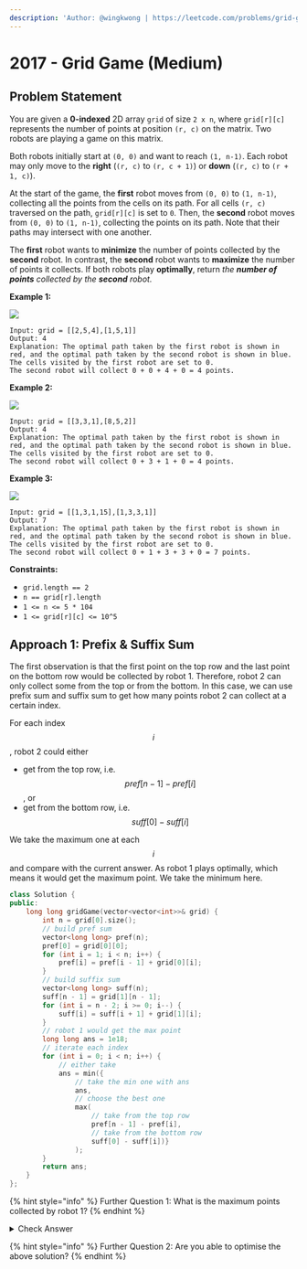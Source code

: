 ```yaml
---
description: 'Author: @wingkwong | https://leetcode.com/problems/grid-game/'
---
```


# 2017 - Grid Game (Medium)

## Problem Statement

You are given a **0-indexed** 2D array `grid` of size `2 x n`, where `grid[r][c]` represents the number of points at position `(r, c)` on the matrix. Two robots are playing a game on this matrix.

Both robots initially start at `(0, 0)` and want to reach `(1, n-1)`. Each robot may only move to the **right** (`(r, c)` to `(r, c + 1)`) or **down** (`(r, c)` to `(r + 1, c)`).

At the start of the game, the **first** robot moves from `(0, 0)` to `(1, n-1)`, collecting all the points from the cells on its path. For all cells `(r, c)` traversed on the path, `grid[r][c]` is set to `0`. Then, the **second** robot moves from `(0, 0)` to `(1, n-1)`, collecting the points on its path. Note that their paths may intersect with one another.

The **first** robot wants to **minimize** the number of points collected by the **second** robot. In contrast, the **second** robot wants to **maximize** the number of points it collects. If both robots play **optimally**, return _the **number of points** collected by the **second** robot._

&#x20;

**Example 1:**

![](https://assets.leetcode.com/uploads/2021/09/08/a1.png)

```
Input: grid = [[2,5,4],[1,5,1]]
Output: 4
Explanation: The optimal path taken by the first robot is shown in red, and the optimal path taken by the second robot is shown in blue.
The cells visited by the first robot are set to 0.
The second robot will collect 0 + 0 + 4 + 0 = 4 points.
```

**Example 2:**

![](https://assets.leetcode.com/uploads/2021/09/08/a2.png)

```
Input: grid = [[3,3,1],[8,5,2]]
Output: 4
Explanation: The optimal path taken by the first robot is shown in red, and the optimal path taken by the second robot is shown in blue.
The cells visited by the first robot are set to 0.
The second robot will collect 0 + 3 + 1 + 0 = 4 points.
```

**Example 3:**

![](https://assets.leetcode.com/uploads/2021/09/08/a3.png)

```
Input: grid = [[1,3,1,15],[1,3,3,1]]
Output: 7
Explanation: The optimal path taken by the first robot is shown in red, and the optimal path taken by the second robot is shown in blue.
The cells visited by the first robot are set to 0.
The second robot will collect 0 + 1 + 3 + 3 + 0 = 7 points.
```

**Constraints:**

* `grid.length == 2`
* `n == grid[r].length`
* `1 <= n <= 5 * 104`
* `1 <= grid[r][c] <= 10^5`

## Approach 1: Prefix & Suffix Sum

The first observation is that the first point on the top row and the last point on the bottom row would be collected by robot 1. Therefore, robot 2 can only collect some from the top or from the bottom. In this case, we can use prefix sum and suffix sum to get how many points robot 2 can collect at a certain index.

For each index $$i$$, robot 2 could either&#x20;

* get from the top row, i.e. $$pref[n - 1] - pref[i]$$, or
* get from the bottom row, i.e. $$suff[0] - suff[i]$$

We take the maximum one at each $$i$$ and compare with the current answer. As robot 1 plays optimally, which means it would get the maximum point. We take the minimum here.

```cpp
class Solution {
public:
    long long gridGame(vector<vector<int>>& grid) {
        int n = grid[0].size();
        // build pref sum
        vector<long long> pref(n);
        pref[0] = grid[0][0];
        for (int i = 1; i < n; i++) {
            pref[i] = pref[i - 1] + grid[0][i];
        }
        // build suffix sum
        vector<long long> suff(n);
        suff[n - 1] = grid[1][n - 1];
        for (int i = n - 2; i >= 0; i--) {
            suff[i] = suff[i + 1] + grid[1][i];
        }
        // robot 1 would get the max point
        long long ans = 1e18;
        // iterate each index
        for (int i = 0; i < n; i++) {
            // either take 
            ans = min({
                // take the min one with ans
                ans, 
                // choose the best one
                max(
                    // take from the top row
                    pref[n - 1] - pref[i], 
                    // take from the bottom row
                    suff[0] - suff[i])}
                );
        }
        return ans;
    }
};
```

{% hint style="info" %}
Further Question 1: What is the maximum points collected by robot 1?
{% endhint %}

<details>

<summary>Check Answer</summary>

The idea is similar. Robot 1 can collect all points till $$i$$, then move to the bottom row and go till the end. We can simply check $$pref[i]$$ (collected on the top row) plus $$suff[i]$$ (collected on the bottom row).

```cpp
class Solution {
public:
    long long gridGame(vector<vector<int>>& grid) {
        int n = grid[0].size();
        vector<int> pref(n);
        pref[0] = grid[0][0];
        for (int i = 1; i < n; i++) {
            pref[i] = pref[i - 1] + grid[0][i];
        }
        vector<int> suff(n);
        suff[n - 1] = grid[1][n - 1];
        for (int i = n - 2; i >= 0; i--) {
            suff[i] = suff[i + 1] + grid[1][i];
        }
        int ans = 0;
        for (int i = 0; i < n; i++) {
            ans = max(ans, pref[i] + suff[i]);
        }
        return ans;
    }
};
```

</details>

{% hint style="info" %}
Further Question 2: Are you able to optimise the above solution?
{% endhint %}
